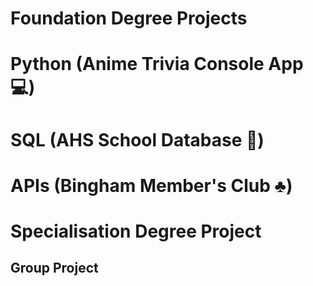 # Foundation Degree Projects
# Python (Anime Trivia Console App 💻)
# SQL (AHS School Database 🏫)
# APIs (Bingham Member's Club ♣️)

# Specialisation Degree Project
## Group Project
